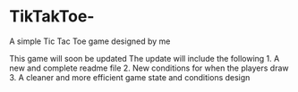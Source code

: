 # TikTakToe-
A simple Tic Tac Toe game designed by me

This game will soon be updated
  The update will include the following
    1. A new and complete readme file
    2. New conditions for when the players draw
    3. A cleaner and more efficient game state and conditions design
